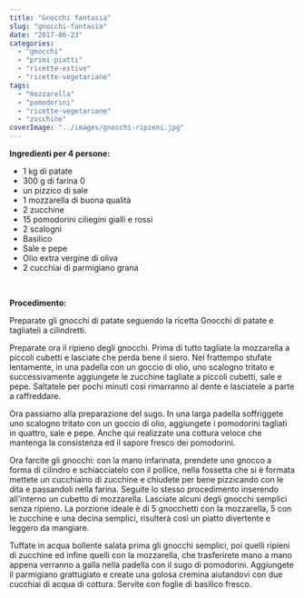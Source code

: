 ```yaml
---
title: "Gnocchi fantasia"
slug: "gnocchi-fantasia"
date: "2017-06-23"
categories: 
  - "gnocchi"
  - "primi-piatti"
  - "ricette-estive"
  - "ricette-vegetariane"
tags: 
  - "mozzarella"
  - "pomodorini"
  - "ricette-vegetariane"
  - "zucchine"
coverImage: "../images/gnocchi-ripieni.jpg"
---
```


**Ingredienti per 4 persone:**

- 1 kg di patate
- 300 g di farina 0
- un pizzico di sale
- 1 mozzarella di buona qualità
- 2 zucchine
- 15 pomodorini ciliegini gialli e rossi
- 2 scalogni
- Basilico
- Sale e pepe
- Olio extra vergine di oliva
- 2 cucchiai di parmigiano grana

 

**Procedimento:**

Preparate gli gnocchi di patate seguendo la ricetta Gnocchi di patate e tagliateli a cilindretti.

Preparate ora il ripieno degli gnocchi. Prima di tutto tagliate la mozzarella a piccoli cubetti e lasciate che perda bene il siero. Nel frattempo stufate lentamente, in una padella con un goccio di olio, uno scalogno tritato e successivamente aggiungete le zucchine tagliate a piccoli cubetti, sale e pepe. Saltatele per pochi minuti così rimarranno al dente e lasciatele a parte a raffreddare.

Ora passiamo alla preparazione del sugo. In una larga padella soffriggete uno scalogno tritato con un goccio di olio, aggiungete i pomodorini tagliati in quattro, sale e pepe. Anche qui realizzate una cottura veloce che mantenga la consistenza ed il sapore fresco dei pomodorini.

Ora farcite gli gnocchi: con la mano infarinata, prendete uno gnocco a forma di cilindro e schiacciatelo con il pollice, nella fossetta che si è formata mettete un cucchiaino di zucchine e chiudete per bene pizzicando con le dita e passandoli nella farina. Seguite lo stesso procedimento inserendo all'interno un cubetto di mozzarella. Lasciate alcuni degli gnocchi semplici senza ripieno. La porzione ideale è di 5 gnocchetti con la mozzarella, 5 con le zucchine e una decina semplici, risulterà così un piatto divertente e leggero da mangiare.

Tuffate in acqua bollente salata prima gli gnocchi semplici, poi quelli ripieni di zucchine ed infine quelli con la mozzarella, che trasferirete mano a mano appena verranno a galla nella padella con il sugo di pomodorini. Aggiungete il parmigiano grattugiato e create una golosa cremina aiutandovi con due cucchiai di acqua di cottura. Servite con foglie di basilico fresco.

